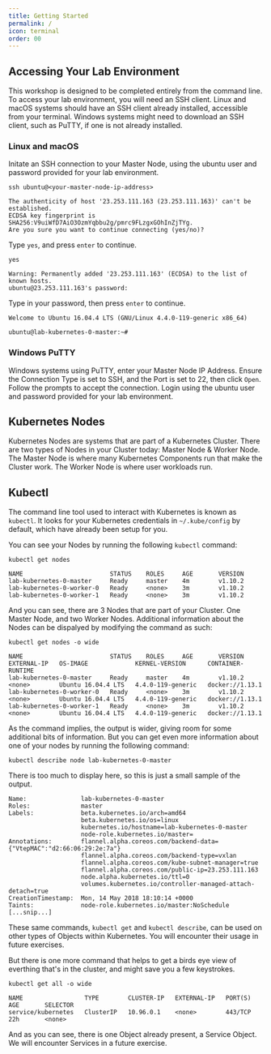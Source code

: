 ```yaml
---
title: Getting Started
permalink: /
icon: terminal
order: 00
---
```


## Accessing Your Lab Environment

This workshop is designed to be completed entirely from the command line. To access your lab environment, you will need an SSH client. Linux and macOS systems should have an SSH client already installed, accessible from your terminal. Windows systems might need to download an SSH client, such as PuTTY, if one is not already installed.

### Linux and macOS
Initate an SSH connection to your Master Node, using the ubuntu user and password provided for your lab environment.

```
ssh ubuntu@<your-master-node-ip-address>
```

```console
The authenticity of host '23.253.111.163 (23.253.111.163)' can't be established.
ECDSA key fingerprint is SHA256:V9uiWfD7AiO3OzmYqbbu2g/pmrc9FLzgxGOhInZjTYg.
Are you sure you want to continue connecting (yes/no)?
```

Type `yes`, and press `enter` to continue.

```
yes
```

```console
Warning: Permanently added '23.253.111.163' (ECDSA) to the list of known hosts.
ubuntu@23.253.111.163's password:
```

Type in your password, then press `enter` to continue.

```console
Welcome to Ubuntu 16.04.4 LTS (GNU/Linux 4.4.0-119-generic x86_64)

ubuntu@lab-kubernetes-0-master:~#
```

### Windows PuTTY

Windows systems using PuTTY, enter your Master Node IP Address. Ensure the Connection Type is set to SSH, and the Port is set to 22, then click `Open`. Follow the prompts to accept the connection. Login using the ubuntu user and password provided for your lab environment.


## Kubernetes Nodes

Kubernetes Nodes are systems that are part of a Kubernetes Cluster. There are two types of Nodes in your Cluster today: Master Node & Worker Node. The Master Node is where many Kubernetes Components run that make the Cluster work. The Worker Node is where user workloads run.

## Kubectl

The command line tool used to interact with Kubernetes is known as `kubectl`. It looks for your Kubernetes credentials in `~/.kube/config` by default, which have already been setup for you.

You can see your Nodes by running the following `kubectl` command:

```
kubectl get nodes
```

```console
NAME                        STATUS    ROLES     AGE       VERSION
lab-kubernetes-0-master     Ready     master    4m        v1.10.2
lab-kubernetes-0-worker-0   Ready     <none>    3m        v1.10.2
lab-kubernetes-0-worker-1   Ready     <none>    3m        v1.10.2
```

And you can see, there are 3 Nodes that are part of your Cluster. One Master Node, and two Worker Nodes. Additional information about the Nodes can be dispalyed by modifying the command as such:

```
kubectl get nodes -o wide
```

```console
NAME                        STATUS    ROLES     AGE       VERSION   EXTERNAL-IP   OS-IMAGE             KERNEL-VERSION      CONTAINER-RUNTIME
lab-kubernetes-0-master     Ready     master    4m        v1.10.2   <none>        Ubuntu 16.04.4 LTS   4.4.0-119-generic   docker://1.13.1
lab-kubernetes-0-worker-0   Ready     <none>    3m        v1.10.2   <none>        Ubuntu 16.04.4 LTS   4.4.0-119-generic   docker://1.13.1
lab-kubernetes-0-worker-1   Ready     <none>    3m        v1.10.2   <none>        Ubuntu 16.04.4 LTS   4.4.0-119-generic   docker://1.13.1
```

As the command implies, the output is wider, giving room for some additional bits of information. But you can get even more information about one of your nodes by running the following command:

```
kubectl describe node lab-kubernetes-0-master
```

There is too much to display here, so this is just a small sample of the output.

```console
Name:               lab-kubernetes-0-master
Roles:              master
Labels:             beta.kubernetes.io/arch=amd64
                    beta.kubernetes.io/os=linux
                    kubernetes.io/hostname=lab-kubernetes-0-master
                    node-role.kubernetes.io/master=
Annotations:        flannel.alpha.coreos.com/backend-data={"VtepMAC":"d2:66:06:29:2e:7a"}
                    flannel.alpha.coreos.com/backend-type=vxlan
                    flannel.alpha.coreos.com/kube-subnet-manager=true
                    flannel.alpha.coreos.com/public-ip=23.253.111.163
                    node.alpha.kubernetes.io/ttl=0
                    volumes.kubernetes.io/controller-managed-attach-detach=true
CreationTimestamp:  Mon, 14 May 2018 18:10:14 +0000
Taints:             node-role.kubernetes.io/master:NoSchedule
[...snip...]
```

These same commands, `kubectl get` and `kubectl describe`, can be used on other types of Objects within Kubernetes. You will encounter their usage in future exercises.

But there is one more command that helps to get a birds eye view of everthing that's in the cluster, and might save you a few keystrokes.

```
kubectl get all -o wide
```

```console
NAME                 TYPE        CLUSTER-IP   EXTERNAL-IP   PORT(S)   AGE       SELECTOR
service/kubernetes   ClusterIP   10.96.0.1    <none>        443/TCP   22h       <none>
```

And as you can see, there is one Object already present, a Service Object. We will encounter Services in a future exercise.
